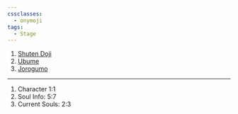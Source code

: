 ```yaml
---
cssclasses:
  - onymoji
tags:
  - Stage
---
```

1. [Shuten Doji](Shikigami/Shuten%20Doji.md)
2. [Ubume](Shikigami/Ubume.md)
3. [Jorogumo](Shikigami/Jorogumo.md)
----
1. Character 1:1
2. Soul Info: 5:7
3. Current Souls: 2:3